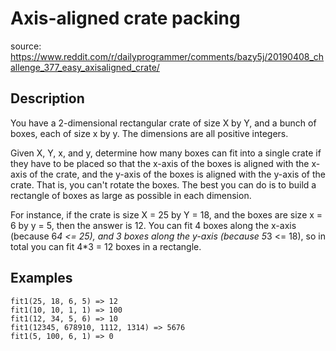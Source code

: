 # Axis-aligned crate packing

source: https://www.reddit.com/r/dailyprogrammer/comments/bazy5j/20190408_challenge_377_easy_axisaligned_crate/

## Description

You have a 2-dimensional rectangular crate of size X by Y, and a bunch of boxes, each of size x by y. The dimensions are all positive integers.

Given X, Y, x, and y, determine how many boxes can fit into a single crate if they have to be placed so that the x-axis of the boxes is aligned with the x-axis of the crate, and the y-axis of the boxes is aligned with the y-axis of the crate. That is, you can't rotate the boxes. The best you can do is to build a rectangle of boxes as large as possible in each dimension.

For instance, if the crate is size X = 25 by Y = 18, and the boxes are size x = 6 by y = 5, then the answer is 12. You can fit 4 boxes along the x-axis (because 6*4 <= 25), and 3 boxes along the y-axis (because 5*3 <= 18), so in total you can fit 4*3 = 12 boxes in a rectangle.

## Examples

```
fit1(25, 18, 6, 5) => 12
fit1(10, 10, 1, 1) => 100
fit1(12, 34, 5, 6) => 10
fit1(12345, 678910, 1112, 1314) => 5676
fit1(5, 100, 6, 1) => 0
```